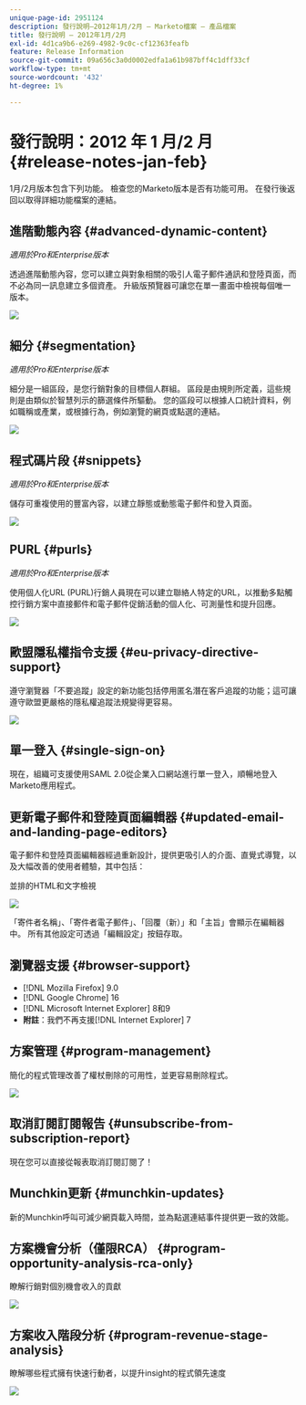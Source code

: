 ```yaml
---
unique-page-id: 2951124
description: 發行說明–2012年1月/2月 — Marketo檔案 — 產品檔案
title: 發行說明 — 2012年1月/2月
exl-id: 4d1ca9b6-e269-4982-9c0c-cf12363feafb
feature: Release Information
source-git-commit: 09a656c3a0d0002edfa1a61b987bff4c1dff33cf
workflow-type: tm+mt
source-wordcount: '432'
ht-degree: 1%

---
```


# 發行說明：2012 年 1 月/2 月 {#release-notes-jan-feb}

1月/2月版本包含下列功能。 檢查您的Marketo版本是否有功能可用。 在發行後返回以取得詳細功能檔案的連結。

## 進階動態內容 {#advanced-dynamic-content}

_適用於Pro和Enterprise版本_

透過進階動態內容，您可以建立與對象相關的吸引人電子郵件通訊和登陸頁面，而不必為同一訊息建立多個資產。 升級版預覽器可讓您在單一畫面中檢視每個唯一版本。

![](assets/image2014-9-23-9-3a50-3a27.png)

## 細分  {#segmentation}

_適用於Pro和Enterprise版本_

細分是一組區段，是您行銷對象的目標個人群組。 區段是由規則所定義，這些規則是由類似於智慧列示的篩選條件所驅動。 您的區段可以根據人口統計資料，例如職稱或產業，或根據行為，例如瀏覽的網頁或點選的連結。

![](assets/image2014-9-23-9-3a50-3a42.png)

## 程式碼片段 {#snippets}

_適用於Pro和Enterprise版本_

儲存可重複使用的豐富內容，以建立靜態或動態電子郵件和登入頁面。

![](assets/image2014-9-23-9-3a50-3a58.png)

## PURL {#purls}

_適用於Pro和Enterprise版本_

使用個人化URL (PURL)行銷人員現在可以建立聯絡人特定的URL，以推動多點觸控行銷方案中直接郵件和電子郵件促銷活動的個人化、可測量性和提升回應。

![](assets/image2014-9-23-9-3a51-3a11.png)

## 歐盟隱私權指令支援 {#eu-privacy-directive-support}

遵守瀏覽器「不要追蹤」設定的新功能包括停用匿名潛在客戶追蹤的功能；這可讓遵守歐盟更嚴格的隱私權追蹤法規變得更容易。

![](assets/image2014-9-23-9-3a51-3a32.png)

## 單一登入 {#single-sign-on}

現在，組織可支援使用SAML 2.0從企業入口網站進行單一登入，順暢地登入Marketo應用程式。

## 更新電子郵件和登陸頁面編輯器 {#updated-email-and-landing-page-editors}

電子郵件和登陸頁面編輯器經過重新設計，提供更吸引人的介面、直覺式導覽，以及大幅改善的使用者體驗，其中包括：

並排的HTML和文字檢視

![](assets/image2014-9-23-9-3a51-3a54.png)

「寄件者名稱」、「寄件者電子郵件」、「回覆（新）」和「主旨」會顯示在編輯器中。 所有其他設定可透過「編輯設定」按鈕存取。

## 瀏覽器支援 {#browser-support}

* [!DNL Mozilla Firefox] 9.0
* [!DNL Google Chrome] 16
* [!DNL Microsoft Internet Explorer] 8和9
* **附註**：我們不再支援[!DNL Internet Explorer] 7

## 方案管理 {#program-management}

簡化的程式管理改善了權杖刪除的可用性，並更容易刪除程式。

![](assets/image2014-9-23-9-3a52-3a11.png)

## 取消訂閱訂閱報告 {#unsubscribe-from-subscription-report}

現在您可以直接從報表取消訂閱訂閱了！

## Munchkin更新 {#munchkin-updates}

新的Munchkin呼叫可減少網頁載入時間，並為點選連結事件提供更一致的效能。

## 方案機會分析（僅限RCA） {#program-opportunity-analysis-rca-only}

瞭解行銷對個別機會收入的貢獻

![](assets/image2014-9-23-9-3a52-3a30.png)

## 方案收入階段分析 {#program-revenue-stage-analysis}

瞭解哪些程式擁有快速行動者，以提升insight的程式領先速度

![](assets/image2014-9-23-9-3a52-3a47.png)
